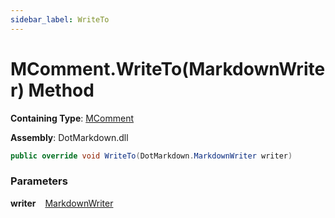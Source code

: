 ```yaml
---
sidebar_label: WriteTo
---
```


# MComment\.WriteTo\(MarkdownWriter\) Method

**Containing Type**: [MComment](../index.md)

**Assembly**: DotMarkdown\.dll

```csharp
public override void WriteTo(DotMarkdown.MarkdownWriter writer)
```

### Parameters

**writer** &ensp; [MarkdownWriter](../../../MarkdownWriter/index.md)